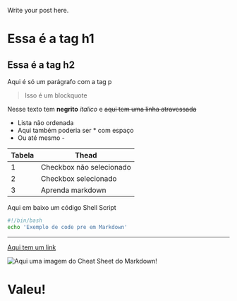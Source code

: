 <!--
.. title: Your First Post
.. slug: your-first-post
.. date: 2016-08-29 15:29:40 UTC
.. tags: 
.. category: 
.. link: 
.. description: 
.. type: text
-->

Write your post here.
# Essa é a tag h1
## Essa é a tag h2

Aqui é só um parágrafo com a tag p

> Isso é um blockquote

Nesse texto tem **negrito** *italico* e ~~aqui tem uma linha atravessada~~

+ Lista não ordenada
+ Aqui também poderia ser * com espaço
+ Ou até mesmo - 

| Tabela | Thead |
|---|---|
| 1 | Checkbox não selecionado |
| 2 | Checkbox selecionado |
| 3 | Aprenda markdown |

Aqui em baixo um código Shell Script

```sh
#!/bin/bash
echo 'Exemplo de code pre em Markdown'
```


***

[Aqui tem um link](http://terminalroot.com.br)

![Aqui uma imagem do Cheat Sheet do Markdown!](md.png "aqui tem um title")

# Valeu!


